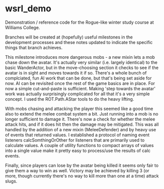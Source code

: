 # wsrl_demo
Demonstration / reference code for the Rogue-like winter study course at Williams College.

Branches will be created at (hopefully) useful milestones in the development processes and these notes updated to indicate the specific things that branch achieves.

This milestone introduces more dangerous mobs - a new mixin lets a mob chase down the avatar. It's actually very similar (i.e. largely identical) to the basic WanderActor, but in the move-choosing section it checks to see if the avatar is in sight and moves towards it if so. There's a whole bunch of complciated, fun AI work that can be done, but that's being set aside for now. AI can be revisited once the rest of the game basics are in place. For now a simple cut-and-paste is sufficient. Making 'step towards the avatar' work was actually surprisingly complicated for all that it's a very simple concept. I used the ROT.Path.AStar tools to do the heavy lifting.

With mobs chasing and attacking the player this seemed like a good time also to extend the melee combat system a bit. Just running into a mob is no longer sufficient to damage it. There's now a check for whether the melee attack hits, and if it does hit then the damage may be mitigated. This was all handled by the addition of a new mixin (MeleeDefender) and by heavy use of events that returned values. I established a protocol of naming event listeners calcSomthingOrOther for listeners that are primarily used to calculate values. A couple of utility functions to compact arrays of values into a single value make it pretty easy to process/use the results of calc events.

Finally, since players can lose by the avatar being killed it seems only fair to give them a way to win as well. Victory may be achieved by killing 3 (or more, though currently there's no way to kill more than one at a time) attack slugs.
